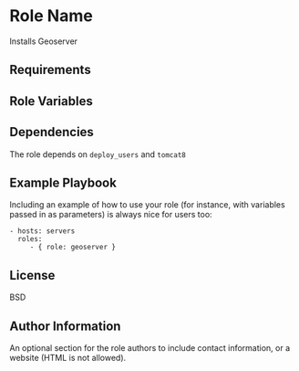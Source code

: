 Role Name
=========

Installs Geoserver

Requirements
------------


Role Variables
--------------



Dependencies
------------

The role depends on `deploy_users` and `tomcat8`


Example Playbook
----------------

Including an example of how to use your role (for instance, with variables
passed in as parameters) is always nice for users too:

    - hosts: servers
      roles:
         - { role: geoserver }

License
-------

BSD

Author Information
------------------

An optional section for the role authors to include contact information, or a
website (HTML is not allowed).
